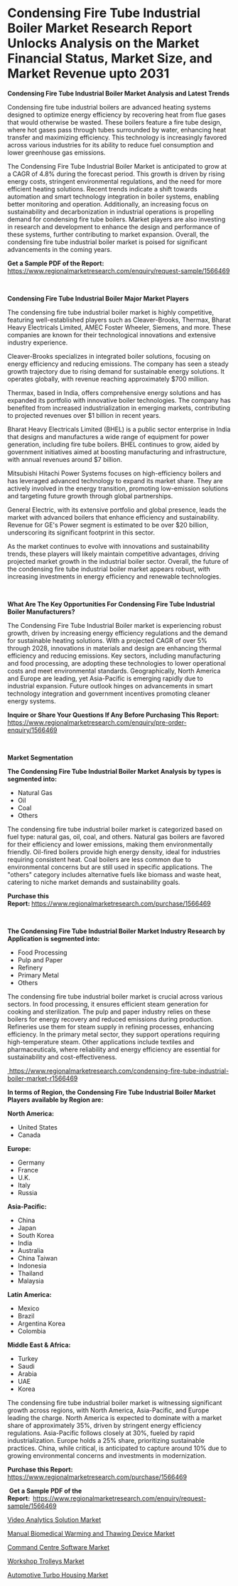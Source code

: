 <p><h1>Condensing Fire Tube Industrial Boiler Market Research Report Unlocks Analysis on the Market Financial Status, Market Size, and Market Revenue upto 2031</h1></p><p><strong>Condensing Fire Tube Industrial Boiler Market Analysis and Latest Trends</strong></p>
<p><p>Condensing fire tube industrial boilers are advanced heating systems designed to optimize energy efficiency by recovering heat from flue gases that would otherwise be wasted. These boilers feature a fire tube design, where hot gases pass through tubes surrounded by water, enhancing heat transfer and maximizing efficiency. This technology is increasingly favored across various industries for its ability to reduce fuel consumption and lower greenhouse gas emissions.</p><p>The Condensing Fire Tube Industrial Boiler Market is anticipated to grow at a CAGR of 4.8% during the forecast period. This growth is driven by rising energy costs, stringent environmental regulations, and the need for more efficient heating solutions. Recent trends indicate a shift towards automation and smart technology integration in boiler systems, enabling better monitoring and operation. Additionally, an increasing focus on sustainability and decarbonization in industrial operations is propelling demand for condensing fire tube boilers. Market players are also investing in research and development to enhance the design and performance of these systems, further contributing to market expansion. Overall, the condensing fire tube industrial boiler market is poised for significant advancements in the coming years.</p></p>
<p><strong>Get a Sample PDF of the Report:&nbsp;</strong> <a href="https://www.regionalmarketresearch.com/enquiry/request-sample/1566469">https://www.regionalmarketresearch.com/enquiry/request-sample/1566469</a></p>
<p>&nbsp;</p>
<p><strong>Condensing Fire Tube Industrial Boiler Major Market Players</strong></p>
<p><p>The condensing fire tube industrial boiler market is highly competitive, featuring well-established players such as Cleaver-Brooks, Thermax, Bharat Heavy Electricals Limited, AMEC Foster Wheeler, Siemens, and more. These companies are known for their technological innovations and extensive industry experience.</p><p>Cleaver-Brooks specializes in integrated boiler solutions, focusing on energy efficiency and reducing emissions. The company has seen a steady growth trajectory due to rising demand for sustainable energy solutions. It operates globally, with revenue reaching approximately $700 million.</p><p>Thermax, based in India, offers comprehensive energy solutions and has expanded its portfolio with innovative boiler technologies. The company has benefited from increased industrialization in emerging markets, contributing to projected revenues over $1 billion in recent years.</p><p>Bharat Heavy Electricals Limited (BHEL) is a public sector enterprise in India that designs and manufactures a wide range of equipment for power generation, including fire tube boilers. BHEL continues to grow, aided by government initiatives aimed at boosting manufacturing and infrastructure, with annual revenues around $7 billion.</p><p>Mitsubishi Hitachi Power Systems focuses on high-efficiency boilers and has leveraged advanced technology to expand its market share. They are actively involved in the energy transition, promoting low-emission solutions and targeting future growth through global partnerships.</p><p>General Electric, with its extensive portfolio and global presence, leads the market with advanced boilers that enhance efficiency and sustainability. Revenue for GE's Power segment is estimated to be over $20 billion, underscoring its significant footprint in this sector.</p><p>As the market continues to evolve with innovations and sustainability trends, these players will likely maintain competitive advantages, driving projected market growth in the industrial boiler sector. Overall, the future of the condensing fire tube industrial boiler market appears robust, with increasing investments in energy efficiency and renewable technologies.</p></p>
<p>&nbsp;</p>
<p><strong>What Are The Key Opportunities For Condensing Fire Tube Industrial Boiler Manufacturers?</strong></p>
<p><p>The Condensing Fire Tube Industrial Boiler market is experiencing robust growth, driven by increasing energy efficiency regulations and the demand for sustainable heating solutions. With a projected CAGR of over 5% through 2028, innovations in materials and design are enhancing thermal efficiency and reducing emissions. Key sectors, including manufacturing and food processing, are adopting these technologies to lower operational costs and meet environmental standards. Geographically, North America and Europe are leading, yet Asia-Pacific is emerging rapidly due to industrial expansion. Future outlook hinges on advancements in smart technology integration and government incentives promoting cleaner energy systems.</p></p>
<p><strong>Inquire or Share Your Questions If Any Before Purchasing This Report:</strong> <a href="https://www.regionalmarketresearch.com/enquiry/pre-order-enquiry/1566469">https://www.regionalmarketresearch.com/enquiry/pre-order-enquiry/1566469</a></p>
<p>&nbsp;</p>
<p><strong>Market Segmentation</strong></p>
<p><strong>The Condensing Fire Tube Industrial Boiler Market Analysis by types is segmented into:</strong></p>
<p><ul><li>Natural Gas</li><li>Oil</li><li>Coal</li><li>Others</li></ul></p>
<p><p>The condensing fire tube industrial boiler market is categorized based on fuel type: natural gas, oil, coal, and others. Natural gas boilers are favored for their efficiency and lower emissions, making them environmentally friendly. Oil-fired boilers provide high energy density, ideal for industries requiring consistent heat. Coal boilers are less common due to environmental concerns but are still used in specific applications. The "others" category includes alternative fuels like biomass and waste heat, catering to niche market demands and sustainability goals.</p></p>
<p><strong>Purchase this Report:&nbsp;</strong><a href="https://www.regionalmarketresearch.com/purchase/1566469">https://www.regionalmarketresearch.com/purchase/1566469</a></p>
<p>&nbsp;</p>
<p><strong>The Condensing Fire Tube Industrial Boiler Market Industry Research by Application is segmented into:</strong></p>
<p><ul><li>Food Processing</li><li>Pulp and Paper</li><li>Refinery</li><li>Primary Metal</li><li>Others</li></ul></p>
<p><p>The condensing fire tube industrial boiler market is crucial across various sectors. In food processing, it ensures efficient steam generation for cooking and sterilization. The pulp and paper industry relies on these boilers for energy recovery and reduced emissions during production. Refineries use them for steam supply in refining processes, enhancing efficiency. In the primary metal sector, they support operations requiring high-temperature steam. Other applications include textiles and pharmaceuticals, where reliability and energy efficiency are essential for sustainability and cost-effectiveness.</p></p>
<p><a href="https://www.regionalmarketresearch.com/condensing-fire-tube-industrial-boiler-market-r1566469">&nbsp;https://www.regionalmarketresearch.com/condensing-fire-tube-industrial-boiler-market-r1566469</a></p>
<p><strong>In terms of Region, the Condensing Fire Tube Industrial Boiler Market Players available by Region are:</strong></p>
<p>
    <p> <strong> North America: </strong>
        <ul>
            <li>United States</li>
            <li>Canada</li>
        </ul>
        </p> 
    <p> <strong> Europe: </strong>
        <ul>
            <li>Germany</li>
            <li>France</li>
            <li>U.K.</li>
            <li>Italy</li>
            <li>Russia</li>
        </ul>
        </p> 
    <p> <strong> Asia-Pacific: </strong>
        <ul>
            <li>China</li>
            <li>Japan</li>
            <li>South Korea</li>
            <li>India</li>
            <li>Australia</li>
            <li>China Taiwan</li>
            <li>Indonesia</li>
            <li>Thailand</li>
            <li>Malaysia</li>
        </ul>
        </p> 
    <p> <strong> Latin America: </strong>
        <ul>
            <li>Mexico</li>
            <li>Brazil</li>
            <li>Argentina Korea</li>
            <li>Colombia</li>
        </ul>
        </p> 
    <p> <strong> Middle East & Africa: </strong>
        <ul>
            <li>Turkey</li>
            <li>Saudi</li>
            <li>Arabia</li>
            <li>UAE</li>
            <li>Korea</li>
        </ul>
    </p>
    </p>
<p><p>The condensing fire tube industrial boiler market is witnessing significant growth across regions, with North America, Asia-Pacific, and Europe leading the charge. North America is expected to dominate with a market share of approximately 35%, driven by stringent energy efficiency regulations. Asia-Pacific follows closely at 30%, fueled by rapid industrialization. Europe holds a 25% share, prioritizing sustainable practices. China, while critical, is anticipated to capture around 10% due to growing environmental concerns and investments in modernization.</p></p>
<p><strong>Purchase this Report: </strong><a href="https://www.regionalmarketresearch.com/purchase/1566469">https://www.regionalmarketresearch.com/purchase/1566469</a></p>
<p>&nbsp;<strong>Get a Sample PDF of the Report:&nbsp;&nbsp;</strong><a href="https://www.regionalmarketresearch.com/enquiry/request-sample/1566469">https://www.regionalmarketresearch.com/enquiry/request-sample/1566469</a></p>
<p><strong></strong></p>
<p><p><a href="https://issuu.com/reportprime-2/docs/video-analytics-solution-market-siz_db527cecc3ca48">Video Analytics Solution Market</a></p><p><a href="https://github.com/Annahawkins697/Market-Research-Report-List-1/blob/main/manual-biomedical-warming-and-thawing-device-market.md">Manual Biomedical Warming and Thawing Device Market</a></p><p><a href="https://issuu.com/reportprime-2/docs/command-centre-software-market-size_ee22f442cc16f3">Command Centre Software Market</a></p><p><a href="https://www.linkedin.com/pulse/in-depth-analysis-global-workshop-trolleys-market-scope-its-rapid-scnxf?trackingId=aYx%2FnbRuQMKD5jrUbh17hg%3D%3D">Workshop Trolleys Market</a></p><p><a href="https://medium.com/@qhvkorwp85/emerging-automotive-turbo-housing-market-opportunities-market-analysis-for-investors-and-a51e0882a6d8">Automotive Turbo Housing Market</a></p></p>